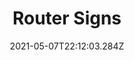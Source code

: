 ---
title: Router Signs
date: "2021-05-07T22:12:03.284Z"
description: If I've built it, it's listed here   
mainTopic: false
published: true 
rank: "4"
type: "woodworking"
featured: ../../../src/images/stock.jpeg
---